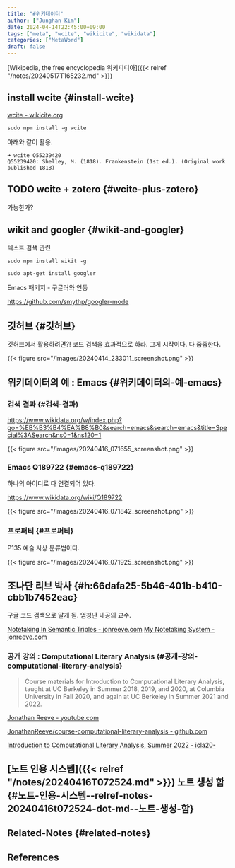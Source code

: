 ```yaml
---
title: "#위키데이터"
author: ["Junghan Kim"]
date: 2024-04-14T22:45:00+09:00
tags: ["meta", "wcite", "wikicite", "wikidata"]
categories: ["MetaWord"]
draft: false
---
```


[Wikipedia, the free encyclopedia 위키피디아]({{< relref "/notes/20240517T165232.md" >}})


## install wcite {#install-wcite}

[wcite - wikicite.org](http://wikicite.org/wcite/)

```text
sudo npm install -g wcite
```

아래와 같이 활용.

```text
➜ wcite Q55239420
Q55239420: Shelley, M. (1818). Frankenstein (1st ed.). (Original work published 1818)
```


## <span class="org-todo todo TODO">TODO</span> wcite + zotero {#wcite-plus-zotero}

가능한가?


## wikit and googler {#wikit-and-googler}

텍스트 검색 관련

```text
sudo npm install wikit -g

sudo apt-get install googler
```

Emacs 패키지 - 구글러와 연동

<https://github.com/smythp/googler-mode>


## 깃허브 {#깃허브}

깃허브에서 활용하려면?! 코드 검색을 효과적으로 하라. 그게 시작이다. 다 줍줍한다.

{{< figure src="/images/20240414_233011_screenshot.png" >}}


## 위키데이터의 예 : Emacs {#위키데이터의-예-emacs}


### 검색 결과 {#검색-결과}

<https://www.wikidata.org/w/index.php?go=%EB%B3%B4%EA%B8%B0&search=emacs&search=emacs&title=Special%3ASearch&ns0=1&ns120=1>

{{< figure src="/images/20240416_071655_screenshot.png" >}}


### Emacs Q189722 {#emacs-q189722}

하나의 아이디로 다 연결되어 있다.

<https://www.wikidata.org/wiki/Q189722>

{{< figure src="/images/20240416_071842_screenshot.png" >}}


### 프로퍼티 {#프로퍼티}

P135 예술 사상 분류법이다.

{{< figure src="/images/20240416_071925_screenshot.png" >}}


## 조나단 리브 박사 {#h:66dafa25-5b46-401b-b410-cbb1b7452eac}

구글 코드 검색으로 알게 됨. 엄청난 내공의 교수.

[Notetaking In Semantic Triples - jonreeve.com](https://jonreeve.com/2021/05/notetaking-in-semantic-triples/) [My Notetaking System - jonreeve.com](https://jonreeve.com/2020/12/my-notetaking-system/)


### 공개 강의 : Computational Literary Analysis {#공개-강의-computational-literary-analysis}

> Course materials for Introduction to Computational Literary Analysis, taught at UC Berkeley in Summer 2018, 2019, and 2020, at Columbia University in Fall 2020, and again at UC Berkeley in Summer 2021 and 2022.

[Jonathan Reeve - youtube.com](https://www.youtube.com/@jonathanreeve4729/featured)

[JonathanReeve/course-computational-literary-analysis - github.com](https://github.com/JonathanReeve/course-computational-literary-analysis)

[Introduction to Computational Literary Analysis, Summer 2022 - icla20-](https://icla2022.jonreeve.com/)


## [노트 인용 시스템]({{< relref "/notes/20240416T072524.md" >}}) 노트 생성 함 {#노트-인용-시스템--relref-notes-20240416t072524-dot-md--노트-생성-함}


## Related-Notes {#related-notes}

## References

<style>.csl-entry{text-indent: -1.5em; margin-left: 1.5em;}</style><div class="csl-bib-body">
</div>
